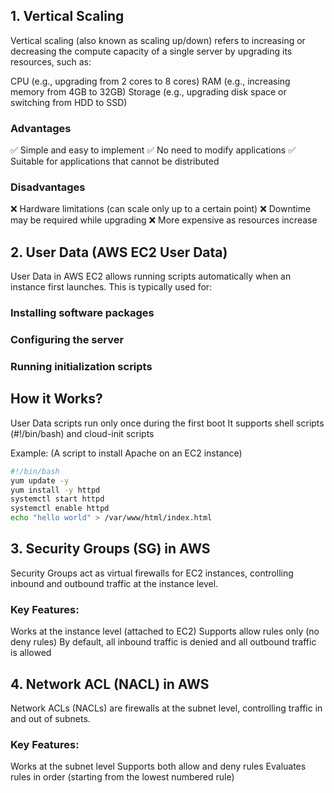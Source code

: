 ## 1. Vertical Scaling
Vertical scaling (also known as scaling up/down) refers to increasing or decreasing the compute capacity of a single server by upgrading its resources, such as:

CPU (e.g., upgrading from 2 cores to 8 cores)
RAM (e.g., increasing memory from 4GB to 32GB)
Storage (e.g., upgrading disk space or switching from HDD to SSD)

### Advantages
✅ Simple and easy to implement
✅ No need to modify applications
✅ Suitable for applications that cannot be distributed

### Disadvantages
❌ Hardware limitations (can scale only up to a certain point)
❌ Downtime may be required while upgrading
❌ More expensive as resources increase

## 2. User Data (AWS EC2 User Data)
User Data in AWS EC2 allows running scripts automatically when an instance first launches. This is typically used for:

### Installing software packages
### Configuring the server
### Running initialization scripts

## How it Works?
User Data scripts run only once during the first boot
It supports shell scripts (#!/bin/bash) and cloud-init scripts

Example: (A script to install Apache on an EC2 instance)
```bash
#!/bin/bash
yum update -y
yum install -y httpd
systemctl start httpd
systemctl enable httpd
echo "hello world" > /var/www/html/index.html
```
## 3. Security Groups (SG) in AWS
Security Groups act as virtual firewalls for EC2 instances, controlling inbound and outbound traffic at the instance level.

### Key Features:
Works at the instance level (attached to EC2)
Supports allow rules only (no deny rules)
By default, all inbound traffic is denied and all outbound traffic is allowed

## 4. Network ACL (NACL) in AWS
Network ACLs (NACLs) are firewalls at the subnet level, controlling traffic in and out of subnets.

### Key Features:
Works at the subnet level
Supports both allow and deny rules
Evaluates rules in order (starting from the lowest numbered rule)







